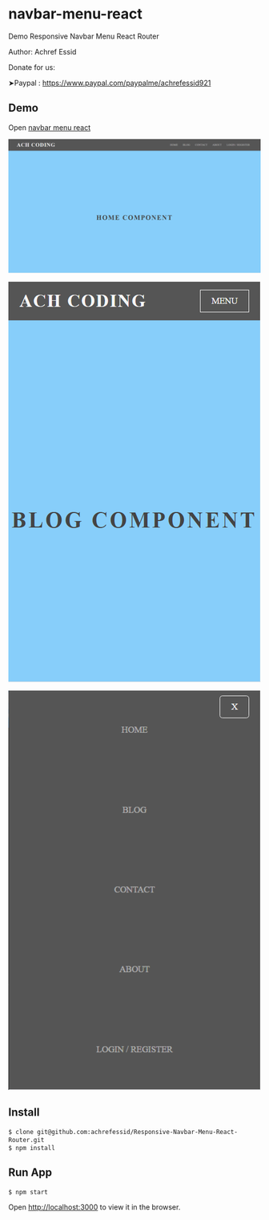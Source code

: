 # navbar-menu-react
Demo Responsive Navbar Menu React Router

Author: Achref Essid

Donate for us:

➤Paypal : https://www.paypal.com/paypalme/achrefessid921

## Demo
Open  [navbar menu react]()

![Demo](/public/images/demo.navbar1.png)

![Demo](/public/images/demo.navbar2.png)

![Demo](/public/images/demo.navbar3.png)

## Install
```
$ clone git@github.com:achrefessid/Responsive-Navbar-Menu-React-Router.git
$ npm install
```

## Run App
```
$ npm start
```
Open [http://localhost:3000](http://localhost:3000) to view it in the browser.
